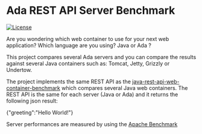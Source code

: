 # Ada REST API Server Benchmark

[![License](http://img.shields.io/badge/license-APACHE2-blue.svg)](LICENSE)

Are you wondering which web container to use for your next web application?
Which language are you using? Java or Ada ?

This project compares several Ada servers and you can compare the results
against several Java containers such as: Tomcat, Jetty, Grizzly or Undertow.

The project implements the same REST API as the
[java-rest-api-web-container-benchmark](https://github.com/arcadius/java-rest-api-web-container-benchmark)
which compares several Java web containers.  The REST API is the same for each
server (Java or Ada) and it returns the following json result:

  {"greeting":"Hello World!"}

Server performances are measured by using the
[Apache Benchmark](https://httpd.apache.org/docs/2.2/programs/ab.html)



